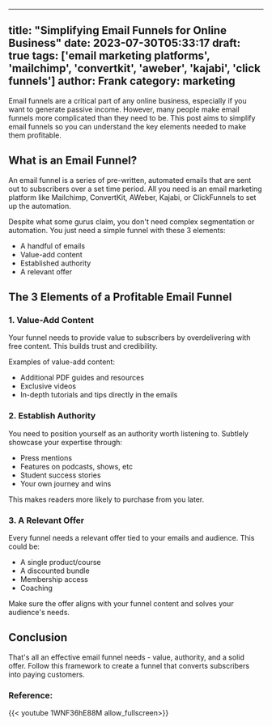 
---
title: "Simplifying Email Funnels for Online Business"
date: 2023-07-30T05:33:17
draft: true
tags: ['email marketing platforms', 'mailchimp', 'convertkit', 'aweber', 'kajabi', 'click funnels']
author: Frank
category: marketing
---

Email funnels are a critical part of any online business, especially if you want to generate passive income. However, many people make email funnels more complicated than they need to be. This post aims to simplify email funnels so you can understand the key elements needed to make them profitable. 

## What is an Email Funnel?

An email funnel is a series of pre-written, automated emails that are sent out to subscribers over a set time period. All you need is an email marketing platform like Mailchimp, ConvertKit, AWeber, Kajabi, or ClickFunnels to set up the automation. 

Despite what some gurus claim, you don't need complex segmentation or automation. You just need a simple funnel with these 3 elements:

- A handful of emails 
- Value-add content 
- Established authority
- A relevant offer

## The 3 Elements of a Profitable Email Funnel

### 1. Value-Add Content

Your funnel needs to provide value to subscribers by overdelivering with free content. This builds trust and credibility. 

Examples of value-add content:

- Additional PDF guides and resources
- Exclusive videos 
- In-depth tutorials and tips directly in the emails

### 2. Establish Authority 

You need to position yourself as an authority worth listening to. Subtlely showcase your expertise through:

- Press mentions
- Features on podcasts, shows, etc
- Student success stories
- Your own journey and wins

This makes readers more likely to purchase from you later.

### 3. A Relevant Offer

Every funnel needs a relevant offer tied to your emails and audience. This could be:

- A single product/course
- A discounted bundle 
- Membership access
- Coaching

Make sure the offer aligns with your funnel content and solves your audience's needs. 

## Conclusion

That's all an effective email funnel needs - value, authority, and a solid offer. Follow this framework to create a funnel that converts subscribers into paying customers.


### Reference:
{{< youtube 1WNF36hE88M allow_fullscreen>}}
        